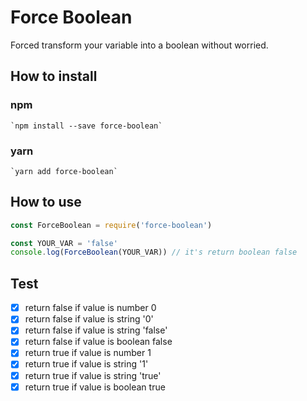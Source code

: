 # Force Boolean
Forced transform your variable into a boolean without worried.

## How to install

  ### npm
    `npm install --save force-boolean`
  ### yarn
    `yarn add force-boolean`

## How to use
```javascript
const ForceBoolean = require('force-boolean')

const YOUR_VAR = 'false'
console.log(ForceBoolean(YOUR_VAR)) // it's return boolean false
```

## Test
- [x] return false if value is number 0
- [x] return false if value is string '0'
- [x] return false if value is string 'false'
- [x] return false if value is boolean false
- [x] return true if value is number 1
- [x] return true if value is string '1'
- [x] return true if value is string 'true'
- [x] return true if value is boolean true